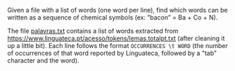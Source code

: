 
Given a file with a list of words (one word per line), find which
words can be written as a sequence of chemical symbols (ex: ”bacon” =
Ba + Co + N).

The file [palavras.txt](palavras.txt) contains a list of words
extracted from
https://www.linguateca.pt/acesso/tokens/lemas.totalpt.txt (after
cleaning it up a little bit). Each line follows the format
`OCCURRENCES \t WORD` (the number of occurrences of that word reported
by Linguateca, followed by a "tab" character and the word).

